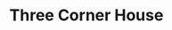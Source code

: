 ---
title: Three Corner House
category: short
category_slug: f-short
type: link
image: assets/img/works/2019_three-corner-house.jpg
link: https://www.imdb.com/title/tt8761218/
---